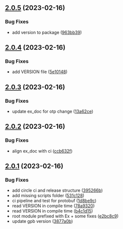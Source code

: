 ## [2.0.5](https://github.com/coingaming/exprotobuf2/compare/v2.0.4...v2.0.5) (2023-02-16)


### Bug Fixes

* add version to package ([963bb39](https://github.com/coingaming/exprotobuf2/commit/963bb392f605cce0ab77c566ac0da88ecf2dfe8d))

## [2.0.4](https://github.com/coingaming/exprotobuf2/compare/v2.0.3...v2.0.4) (2023-02-16)


### Bug Fixes

* add VERSION file ([5e10148](https://github.com/coingaming/exprotobuf2/commit/5e101485e7cbb3754a567975076d8b5bcd19c5fb))

## [2.0.3](https://github.com/coingaming/exprotobuf2/compare/v2.0.2...v2.0.3) (2023-02-16)


### Bug Fixes

* update ex_doc for otp change ([13a62ce](https://github.com/coingaming/exprotobuf2/commit/13a62ce76e733bdfc5d0ac7f74b6c8f1b812c591))

## [2.0.2](https://github.com/coingaming/exprotobuf2/compare/v2.0.1...v2.0.2) (2023-02-16)


### Bug Fixes

* align ex_doc with ci ([ccb632f](https://github.com/coingaming/exprotobuf2/commit/ccb632faba0206ffbc137d7f14b6a3b28dd14726))

## [2.0.1](https://github.com/coingaming/exprotobuf2/compare/v2.0.0...v2.0.1) (2023-02-16)


### Bug Fixes

* add circle ci and release structure ([395266b](https://github.com/coingaming/exprotobuf2/commit/395266b318a166f47fe92ca032ab5815ae8913f0))
* add missing scripts folder ([531c128](https://github.com/coingaming/exprotobuf2/commit/531c128b26a7bccb951daf81f5a236efa6312de9))
* ci pipeline and test for protobuf ([1d8be9c](https://github.com/coingaming/exprotobuf2/commit/1d8be9c4caa09177ef9a52cc3a73886418b746d4))
* read VERSION in compile time ([78a9320](https://github.com/coingaming/exprotobuf2/commit/78a93206e94b374d5c564ec00ae692e8ec987888))
* read VERSION in compile time ([b4c1d15](https://github.com/coingaming/exprotobuf2/commit/b4c1d1553173474026433dbcd5c77fe1ccc8150d))
* root module prefixed with Ex + some fixes ([e2bc8c9](https://github.com/coingaming/exprotobuf2/commit/e2bc8c9c2501655f840f405105628c302fc27f71))
* update gpb version ([3877a0b](https://github.com/coingaming/exprotobuf2/commit/3877a0ba565a586b62863af2b177443f6610c110))
